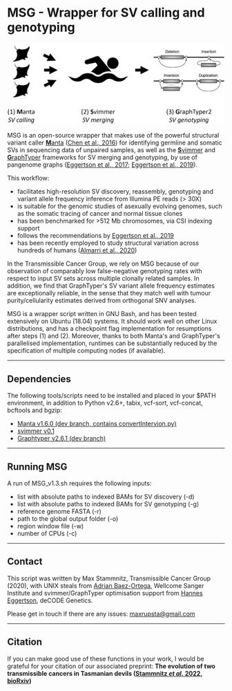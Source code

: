 MSG - Wrapper for SV calling and genotyping
===========================================

![MSG](./MSG.png)

MSG is an open-source wrapper that makes use of the powerful structural variant caller [**M**anta](https://github.com/Illumina/manta) ([Chen et al., 2016](https://academic.oup.com/bioinformatics/article/32/8/1220/1743909)) for identifying germline and somatic SVs in sequencing data of unpaired samples, as well as the [**S**vimmer](https://github.com/DecodeGenetics/svimmer) and [**G**raphTyper](https://github.com/DecodeGenetics/graphtyper) frameworks for SV merging and genotyping, by use of pangenome graphs ([Eggertson et al., 2017](https://www.nature.com/articles/ng.3964); [Eggertson et al., 2019](https://www.nature.com/articles/s41467-019-13341-9)).

This workflow:
* facilitates high-resolution SV discovery, reassembly, genotyping and variant allele frequency inference from Illumina PE reads (> 30X)
* is suitable for the genomic studies of asexually evolving genomes, such as the somatic tracing of cancer and normal tissue clones
* has been benchmarked for >512 Mb chromosomes, via CSI indexing support
* follows the recommendations by [Eggertson et al., 2019](https://www.nature.com/articles/s41467-019-13341-9)
* has been recently employed to study structural variation across hundreds of humans ([Almarri et al., 2020](https://doi.org/10.1016/j.cell.2020.05.024))

In the Transmissible Cancer Group, we rely on MSG because of our observation of comparably low false-negative genotyping rates with respect to input SV sets across multiple clonally related samples. In addition, we find that GraphTyper's SV variant allele frequency estimates are exceptionally reliable, in the sense that they match well with tumour purity/cellularity estimates derived from orthogonal SNV analyses.

MSG is a wrapper script written in GNU Bash, and has been tested extensively on Ubuntu (18.04) systems. It should work well on other Linux distributions, and has a checkpoint flag implementation for resumptions after steps (1) and (2). Moreover, thanks to both Manta's and GraphTyper's parallelised implementation, runtimes can be substantially reduced by the specification of multiple computing nodes (if available).


---

## Dependencies

The following tools/scripts need to be installed and placed in your $PATH environment, in addition to Python v2.6+, tabix, vcf-sort, vcf-concat, bcftools and bgzip:
* [Manta v1.6.0 (dev branch, contains convertIntervion.py)](https://github.com/MaximilianStammnitz/MSG/blob/master/manta-1.6.0.tar.bz2)
* [svimmer v0.1](https://github.com/DecodeGenetics/svimmer/releases/tag/v0.1)
* [Graphtyper v2.6.1 (dev branch)](https://github.com/MaximilianStammnitz/MSG/blob/master/graphtyper2.6.1-dev)


---

## Running MSG

A run of MSG_v1.3.sh requires the following inputs:
* list with absolute paths to indexed BAMs for SV discovery (-d)
* list with absolute paths to indexed BAMs for SV genotyping (-g)
* reference genome FASTA (-r)
* path to the global output folder (-o)
* region window file (-w)
* number of CPUs (-c)


---

## Contact

This script was written by Max Stammnitz, Transmissible Cancer Group (2020), with UNIX steals from [Adrian Baez-Ortega](https://github.com/baezortega), Wellcome Sanger Institute and svimmer/GraphTyper optimisation support from [Hannes Eggertson](https://github.com/hannespetur), deCODE Genetics.

Please get in touch if there are any issues: maxrupsta@gmail.com


---

## Citation

If you can make good use of these functions in your work, I would be grateful for your citation of our associated preprint: **The evolution of two transmissible cancers in Tasmanian devils ([Stammnitz _et al._ 2022, bioRxiv](https://www.biorxiv.org/content/10.1101/2022.05.27.493404v1))**
